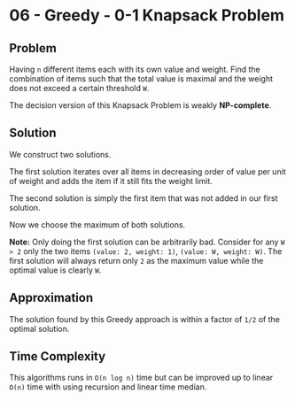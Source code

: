 # 06 - Greedy - 0-1 Knapsack Problem

## Problem
Having `n` different items each with its own value and weight. 
Find the combination of items such that the total value is maximal and the weight does not exceed a certain threshold `W`. 

The decision version of this Knapsack Problem is weakly **NP-complete**.

## Solution
We construct two solutions.

The first solution iterates over all items in decreasing order of value per unit of weight and adds the item if it still fits the weight limit.

The second solution is simply the first item that was not added in our first solution.

Now we choose the maximum of both solutions.

**Note:** Only doing the first solution can be arbitrarily bad. Consider for any `W > 2` only the two items `(value: 2, weight: 1)`,
`(value: W, weight: W)`. The first solution will always return only `2` as the maximum value while the optimal value is clearly `W`.

## Approximation
The solution found by this Greedy approach is within a factor of `1/2` of the optimal solution.

## Time Complexity
This algorithms runs in `O(n log n)` time but can be improved up to linear `O(n)` time with using recursion and linear time median.
